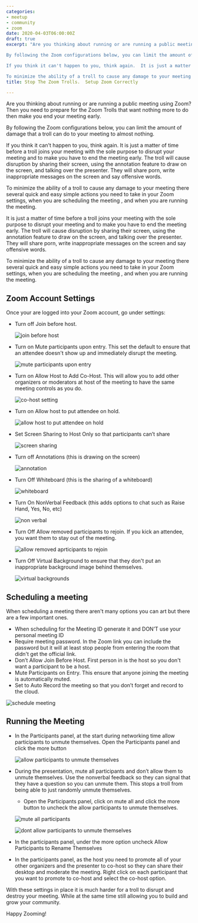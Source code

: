 ```yaml
---
categories:
- meetup
- community
- zoom
date: 2020-04-03T06:00:00Z
draft: true
excerpt: "Are you thinking about running or are running a public meeting using Zoom?  Then you need to prepare for the Zoom Trolls that want nothing more to do then make you end your meeting early.

By following the Zoom configurations below, you can limit the amount of damage that a troll can do to your meeting to almost nothing.

If you think it can't happen to you, think again.  It is just a matter of time before a troll joins your meeting with the sole purpose to disrupt your meeting and to make you have to end the meeting early.  The troll will cause disruption by sharing their screen, using the annotation feature to draw on the screen, and talking over the presenter.  They will share porn, write inappropriate messages on the screen and say offensive words.

To minimize the ability of a troll to cause any damage to your meeting there several quick and easy simple actions you need to take in your Zoom settings, when you are scheduling the meeting , and when you are running the meeting."
title: Stop The Zoom Trolls.  Setup Zoom Correctly

---
```


Are you thinking about running or are running a public meeting using Zoom?  Then you need to prepare for the Zoom Trolls that want nothing more to do then make you end your meeting early.

By following the Zoom configurations below, you can limit the amount of damage that a troll can do to your meeting to almost nothing.

If you think it can't happen to you, think again.  It is just a matter of time before a troll joins your meeting with the sole purpose to disrupt your meeting and to make you have to end the meeting early.  The troll will cause disruption by sharing their screen, using the annotation feature to draw on the screen, and talking over the presenter.  They will share porn, write inappropriate messages on the screen and say offensive words.

To minimize the ability of a troll to cause any damage to your meeting there several quick and easy simple actions you need to take in your Zoom settings, when you are scheduling the meeting , and when you are running the meeting.

It is just a matter of time before a troll joins your meeting with the sole purpose to disrupt your meeting and to make you have to end the meeting early.  The troll will cause disruption by sharing their screen, using the annotation feature to draw on the screen, and talking over the presenter.  They will share porn, write inappropriate messages on the screen and say offensive words.

To minimize the ability of a troll to cause any damage to your meeting there several quick and easy simple actions you need to take in your Zoom settings, when you are scheduling the meeting , and when you are running the meeting.

## Zoom Account Settings

Once your are logged into your Zoom account, go under settings:

* Turn off Join before host.

    ![join before host](/images/stop-zoom-trolls/join-before-host.png)

* Turn on Mute participants upon entry.  This set the default to ensure that an attendee doesn't show up and immediately disrupt the meeting.

    ![mute participants upon entry](/images/stop-zoom-trolls/mute-participants-upon-entry.png)

* Turn on Allow Host to Add Co-Host.  This will allow you to add other organizers or moderators at host of the meeting to have the same meeting controls as you do.

    ![co-host setting](/images/stop-zoom-trolls/host-add-co-host.png)

* Turn on Allow host to put attendee on hold.

    ![allow host to put attendee on hold](/images/stop-zoom-trolls/allow-host-to-put-attendees-on-hold.png)

* Set Screen Sharing to Host Only so that participants can’t share

    ![screen sharing](/images/stop-zoom-trolls/screen-sharing.png)

* Turn off Annotations (this is drawing on the screen)

    ![annotation](/images/stop-zoom-trolls/annotation.png)

* Turn Off Whiteboard (this is the sharing of a whiteboard)

    ![whiteboard](/images/stop-zoom-trolls/whiteboard.png)

* Turn On NonVerbal Feedback (this adds options to chat such as Raise Hand, Yes, No, etc)

    ![non verbal](/images/stop-zoom-trolls/non-verbal.png)

* Turn Off Allow removed participants to rejoin.  If you kick an attendee, you want them to stay out of the meeting.

    ![allow removed aprticipants to rejoin](/images/stop-zoom-trolls/allow-removed-participant-to-rejoin.png)

* Turn Off Virtual Background to ensure that they don't put an inappropriate background image behind themselves.

    ![virtual backgrounds](/images/stop-zoom-trolls/virtual-backgrounds.png)

## Scheduling a meeting

When scheduling a meeting there aren't many options you can art but there are a few important ones.

* When scheduling for the Meeting ID generate it and DON’T use your personal meeting ID
* Require meeting password.  In the Zoom link you can include the password but it will at least stop people from entering the room that didn't get the official link.
* Don’t Allow Join Before Host.  First person in is the host so you don't want a participant to be a host.
* Mute Participants on Entry.   This ensure that anyone joining the meeting is automatically muted.
* Set to Auto Record the meeting so that you don’t forget and record to the cloud.

![schedule meeting](/images/stop-zoom-trolls/schedule-meeting.png)

## Running the Meeting

* In the Participants panel, at the start during networking time allow participants to unmute themselves.  Open the Participants panel and click the more button

    ![allow participants to unmute themselves](/images/stop-zoom-trolls/manage-participant-options-unmute-self.png)

* During the presentation, mute all participants and don’t allow them to unmute themselves.  Use the nonverbal feedback so they can signal that they have a question so you can unmute them.  This stops a troll from being able to just randomly unmute themselves.

     * Open the Participants panel, click on mute all and click the more button to uncheck the allow participants to unmute themselves.

    ![mute all participants](/images/stop-zoom-trolls/manage-participant-mute-unmute.png)

    ![dont allow participants to unmute themselves](/images/stop-zoom-trolls/manage-participant-options.png)

* In the participants panel, under the more option uncheck Allow Participants to Rename Themselves
* In the participants panel, as the host you need to promote all of your other organizers and the presenter to co-host so they can share their desktop and moderate the meeting. Right click on each participant that you want to promote to co-host and select the co-host option.

With these settings in place it is much harder for a troll to disrupt and destroy your meeting.  While at the same time still allowing you to build and grow your  community.

Happy Zooming!
